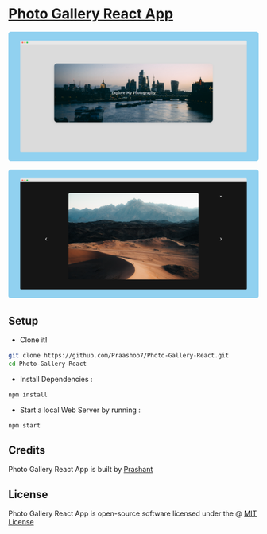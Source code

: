 # [Photo Gallery React App](https://praashoo7.github.io/Photo-Gallery-React/)

![Readme Image](public/images/ReadMe_Image1R.png)

![Readme Image](public/images/ReadMe_Image2R.png)

## Setup
- Clone it!
```sh
git clone https://github.com/Praashoo7/Photo-Gallery-React.git
cd Photo-Gallery-React
```
- Install Dependencies :
```sh
npm install
```
- Start a local Web Server by running :
```sh
npm start
```

## Credits

Photo Gallery React App is built by [Prashant](https://praashoo7.github.io/Portfolio/)

## License

Photo Gallery React App is open-source software licensed under the @ [MIT License](https://github.com/Praashoo7/Photo-Gallery-React/blob/main/LICENSE)
